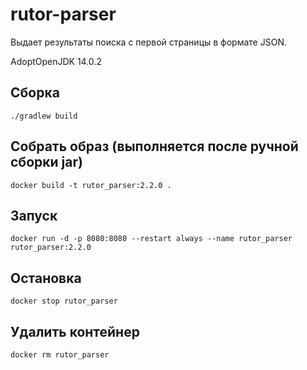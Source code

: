 # rutor-parser

Выдает результаты поиска с первой страницы в формате JSON.

AdoptOpenJDK 14.0.2

## Сборка
```
./gradlew build
```

## Собрать образ (выполняется после ручной сборки jar)

```
docker build -t rutor_parser:2.2.0 .
```

## Запуск
```
docker run -d -p 8080:8080 --restart always --name rutor_parser rutor_parser:2.2.0
```

## Остановка
```
docker stop rutor_parser
```

## Удалить контейнер
```
docker rm rutor_parser
```

